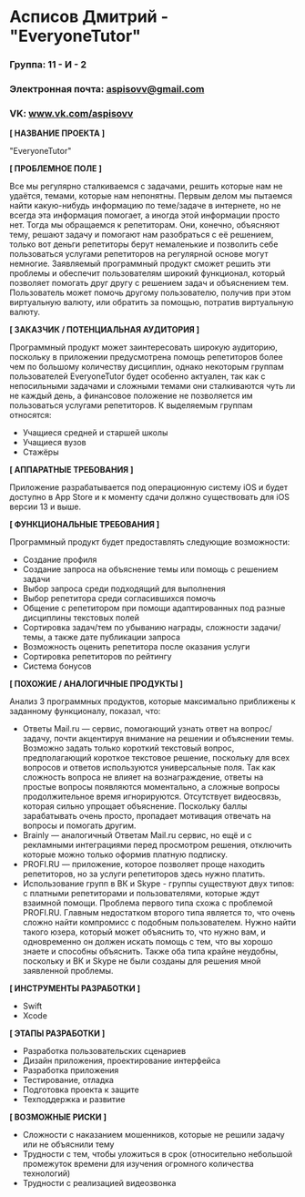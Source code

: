 # Асписов Дмитрий - "EveryoneTutor"

### Группа: 11 - И - 2
### Электронная почта: aspisovv@gmail.com
### VK: www.vk.com/aspisovv


**[ НАЗВАНИЕ ПРОЕКТА ]**

"EveryoneTutor"

**[ ПРОБЛЕМНОЕ ПОЛЕ ]**

Все мы регулярно сталкиваемся с задачами, решить которые нам не удаётся, темами, которые нам непонятны. Первым делом мы пытаемся найти какую-нибудь информацию по теме/задаче в интернете, но не всегда эта информация помогает, а иногда этой информации просто нет. Тогда мы обращаемся к репетиторам. Они, конечно, объясняют тему, решают задачу и помогают нам разобраться с её решением, только вот деньги репетиторы берут немаленькие и позволить себе пользоваться услугами репетиторов на регулярной основе могут немногие. Заявляемый программный продукт сможет решить эти проблемы и обеспечит пользователям широкий функционал, который позволяет помогать друг другу с решением задач и объяснением тем. Пользователь может помочь другому пользователю, получив при этом виртуальную валюту, или обратить за помощью, потратив виртуальную валюту.

**[ ЗАКАЗЧИК / ПОТЕНЦИАЛЬНАЯ АУДИТОРИЯ ]**

Программный продукт может заинтересовать широкую аудиторию, поскольку в приложении предусмотрена помощь репетиторов более чем по большому количеству дисциплин, однако некоторым группам пользователей EveryoneTutor будет особенно актуален, так как с непосильными задачами и сложными темами они сталкиваются чуть ли не каждый день, а финансовое положение не позволяется им пользоваться услугами репетиторов. К выделяемым группам относятся:
* Учащиеся средней и старшей школы
* Учащиеся вузов
* Стажёры

**[ АППАРАТНЫЕ ТРЕБОВАНИЯ ]** 

Приложение разрабатывается под операционную систему iOS и будет доступно в App Store и к моменту сдачи должно существовать для iOS версии 13 и выше.

**[ ФУНКЦИОНАЛЬНЫЕ ТРЕБОВАНИЯ ]**

Программный продукт будет предоставлять следующие возможности:
* Создание профиля
* Создание запроса на объяснение темы или помощь с решением задачи
* Выбор запроса среди подходящий для выполнения
* Выбор репетитора среди согласившихся помочь
* Общение с репетитором при помощи адаптированных под разные дисциплины текстовых полей
* Сортировка задач/тем по убыванию награды, сложности задачи/темы, а также дате публикации запроса
* Возможность оценить репетитора после оказания услуги
* Сортировка репетиторов по рейтингу
* Система бонусов

**[ ПОХОЖИЕ / АНАЛОГИЧНЫЕ ПРОДУКТЫ ]**

Анализ 3 программных продуктов, которые максимально приближены к заданному функционалу, показал, что:

* Ответы Mail.ru — сервис, помогающий узнать ответ на вопрос/задачу, почти акцентируя внимание на решении и объяснении темы. Возможно задать только короткий текстовый вопрос, предполагающий короткое текстовое решение, поскольку для всех вопросов и ответов используются универсальные поля. Так как сложность вопроса не влияет на вознаграждение, ответы на простые вопросы появляются моментально, а сложные вопросы продолжительное время игнорируются. Отсутствует видеосвязь, которая сильно упрощает объяснение. Поскольку баллы зарабатывать очень просто, пропадает мотивация отвечать на вопросы и помогать другим. 
* Brainly — аналогичный Ответам Mail.ru сервис, но ещё и с рекламными интеграциями перед просмотром решения, отключить которые можно только оформив платную подписку.
* PROFI.RU — приложение, которое позволяет проще находить репетиторов, но за услуги репетиторов здесь нужно платить.
* Использование групп в ВК и Skype - группы существуют двух типов: с платными репетиторами и пользователями, которые ждут взаимной помощи. Проблема первого типа схожа с проблемой PROFI.RU. Главным недостатком второго типа является то, что очень сложно найти компромисс с подобным пользователем. Нужно найти такого юзера, который может объяснить то, что нужно вам, и одновременно он должен искать помощь с тем, что вы хорошо знаете и способны объяснить. Также оба типа крайне неудобны, поскольку и ВК и Skype не были созданы для решения мной заявленной проблемы.

**[ ИНСТРУМЕНТЫ РАЗРАБОТКИ ]**

* Swift 
* Xcode 

**[ ЭТАПЫ РАЗРАБОТКИ ]**
 
* Разработка пользовательских сценариев
* Дизайн приложения, проектирование интерфейса
* Разработка приложения
* Тестирование, отладка
* Подготовка проекта к защите 
* Техподдержка и развитие 

**[ ВОЗМОЖНЫЕ РИСКИ ]**

* Сложности с наказанием мошенников, которые не решили задачу или не объяснили тему
* Трудности с тем, чтобы уложиться в срок (относительно небольшой промежуток времени для изучения огромного количества технологий)
* Трудности с реализацией видеозвонка
